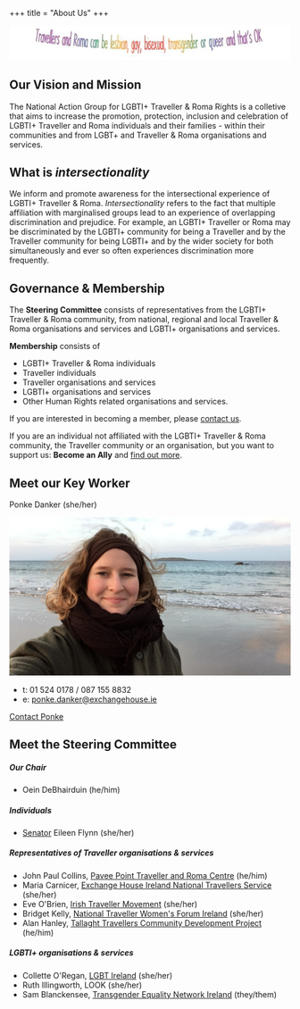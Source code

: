 +++
title = "About Us"
+++

<img src="travellers-can-be.png" width=800/>

## Our Vision and Mission

The National Action Group for LGBTI+ Traveller & Roma Rights is a colletive that aims to increase the promotion, protection, inclusion and celebration of LGBTI+ Traveller and Roma individuals and their families - within their communities and from LGBT+ and Traveller & Roma organisations and services.

## What is *intersectionality*

We inform and promote awareness for the intersectional experience of LGBTI+ Traveller & Roma. *Intersectionality* refers to the fact that multiple affiliation with marginalised groups lead to an experience of overlapping discrimination and prejudice. For example, an LGBTI+ Traveller or Roma may be discriminated by the LGBTI+ community for being a Traveller and by the Traveller community for being LGBTI+ and by the wider society for both simultaneously and ever so often experiences discrimination more frequently. 

## Governance & Membership

The **Steering Committee** consists of representatives from the LGBTI+ Traveller & Roma community, from national, regional and local Traveller & Roma organisations and services and LGBTI+ organisations and services.

**Membership** consists of 
- LGBTI+ Traveller & Roma individuals
- Traveller individuals
- Traveller organisations and services
- LGBTI+ organisations and services
- Other Human Rights related organisations and services.

If you are interested in becoming a member, please [contact us](mailto:ponke.danker@exchangehouse.ie).

If you are an individual not affiliated with the LGBTI+ Traveller & Roma community, the Traveller community or an organisation, but you want to support us: **Become an Ally** and [find out more](/What-we-do).

## Meet our Key Worker

Ponke Danker (she/her)

<img src="ponke.JPG" width=640/>

- t: 01 524 0178 / 087 155 8832
- e: ponke.danker@exchangehouse.ie

[Contact Ponke](/contact)

## Meet the Steering Committee

##### Our Chair
- Oein DeBhairduin (he/him)

##### Individuals
- [Senator](https://www.oireachtas.ie/en/members/member/Eileen-Flynn.S.2020-06-29/) Eileen Flynn (she/her)

##### Representatives of Traveller organisations & services
- John Paul Collins, [Pavee Point Traveller and Roma Centre](https://www.paveepoint.ie/) (he/him)
- Maria Carnicer, [Exchange House Ireland National Travellers Service](https://www.exchangehouse.ie/) (she/her)
- Eve O'Brien, [Irish Traveller Movement](https://itmtrav.ie/) (she/her)
- Bridget Kelly, [National Traveller Women's Forum Ireland](https://www.ntwf.net/) (she/her)
- Alan Hanley, [Tallaght Travellers Community Development Project](https://www.facebook.com/TallaghtTravellersCommunityDevelopmentProject/) (he/him)

##### LGBTI+ organisations & services
- Collette O'Regan, [LGBT Ireland](https://lgbt.ie/) (she/her)
- Ruth Illingworth, LOOK (she/her)
- Sam Blanckensee, [Transgender Equality Network Ireland](https://teni.ie/) (they/them)



